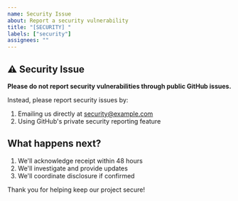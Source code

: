 ```yaml
---
name: Security Issue
about: Report a security vulnerability
title: "[SECURITY] "
labels: ["security"]
assignees: ""
---
```


## ⚠️ Security Issue

**Please do not report security vulnerabilities through public GitHub issues.**

Instead, please report security issues by:

1. Emailing us directly at security@example.com
2. Using GitHub's private security reporting feature

## What happens next?

1. We'll acknowledge receipt within 48 hours
2. We'll investigate and provide updates
3. We'll coordinate disclosure if confirmed

Thank you for helping keep our project secure!
